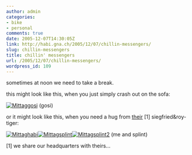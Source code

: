 ```yaml
---
author: admin
categories:
- bike
- personal
comments: true
date: 2005-12-07T14:30:05Z
link: http://habi.gna.ch/2005/12/07/chillin-messengers/
slug: chillin-messengers
title: chillin' messengers
url: /2005/12/07/chillin-messengers/
wordpress_id: 109
---
```


sometimes at noon we need to take a break.
  
this might look like this, when you just simply crash out on the sofa:
  
[![Mittaggosi](http://habi.gna.ch/blog/images/mittaggosi-tm.jpg)](http://habi.gna.ch/blog/images/mittaggosi.jpg) (gosi)



or it might look like this, when you need a hug from [their](http://www.fluegzueg.ch/index.php) [1] siegfried&roy-tiger:



[![Mittaghabi](http://habi.gna.ch/blog/images/mittaghabi-tm.jpg)](http://habi.gna.ch/blog/images/mittaghabi.jpg)[![Mittagsplint](http://habi.gna.ch/blog/images/mittagsplint-tm.jpg)](http://habi.gna.ch/blog/images/mittagsplint.jpg)[![Mittagsplint2](http://habi.gna.ch/blog/images/mittagsplint2-tm.jpg)](http://habi.gna.ch/blog/images/mittagsplint2.jpg) (me and splint)



[1] we share our headquarters with theirs...


